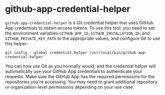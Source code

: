 # github-app-credential-helper

`github-app-credential-helper` is a Git credential helper that uses GitHub App credentials to obtain access tokens. To use this tool, you need to set the environment variables `GITHUB_APP_ID`, `GITHUB_INSTALLATION_ID`, and `GITHUB_PRIVATE_KEY_PATH` to the appropriate values, and configure Git to use this helper:
```
git config --global credential.helper /usr/local/bin/github-app-credential-helper
```

You can now use Git as you normally would, and the credential helper will automatically use your GitHub App credentials to authenticate your requests. Make sure the GitHub App has the required permissions for the repositories you're accessing. You may need to grant additional repository or organization-level permissions depending on your use case.
